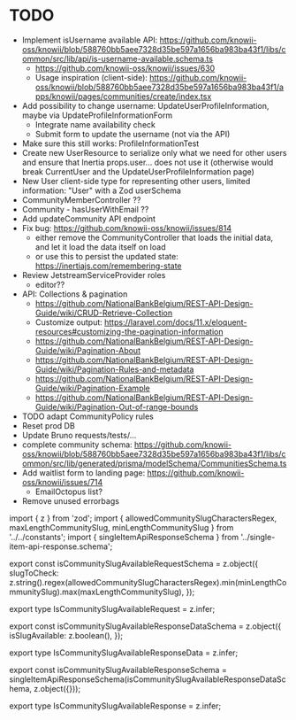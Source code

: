 # TODO

- Implement isUsername available API: https://github.com/knowii-oss/knowii/blob/588760bb5aee7328d35be597a1656ba983ba43f1/libs/common/src/lib/api/is-username-available.schema.ts
  - https://github.com/knowii-oss/knowii/issues/630
  - Usage inspiration (client-side): https://github.com/knowii-oss/knowii/blob/588760bb5aee7328d35be597a1656ba983ba43f1/apps/knowii/pages/communities/create/index.tsx
- Add possibility to change username: UpdateUserProfileInformation, maybe via UpdateProfileInformationForm
  - Integrate name availability check
  - Submit form to update the username (not via the API)
- Make sure this still works: ProfileInformationTest
- Create new UserResource to serialize only what we need for other users and ensure that Inertia props.user... does not use it (otherwise would break CurrentUser and the UpdateUserProfileInformation page)
- New User client-side type for representing other users, limited information: "User" with a Zod userSchema
- CommunityMemberController ??
- Community - hasUserWithEmail ??
- Add updateCommunity API endpoint
- Fix bug: https://github.com/knowii-oss/knowii/issues/814
  - either remove the CommunityController that loads the initial data, and let it load the data itself on load
  - or use this to persist the updated state: https://inertiajs.com/remembering-state
- Review JetstreamServiceProvider roles
  - editor??
- API: Collections & pagination
  - https://github.com/NationalBankBelgium/REST-API-Design-Guide/wiki/CRUD-Retrieve-Collection
  - Customize output: https://laravel.com/docs/11.x/eloquent-resources#customizing-the-pagination-information
  - https://github.com/NationalBankBelgium/REST-API-Design-Guide/wiki/Pagination-About
  - https://github.com/NationalBankBelgium/REST-API-Design-Guide/wiki/Pagination-Rules-and-metadata
  - https://github.com/NationalBankBelgium/REST-API-Design-Guide/wiki/Pagination-Example
  - https://github.com/NationalBankBelgium/REST-API-Design-Guide/wiki/Pagination-Out-of-range-bounds
- TODO adapt CommunityPolicy rules
- Reset prod DB
- Update Bruno requests/tests/...
- complete community schema: https://github.com/knowii-oss/knowii/blob/588760bb5aee7328d35be597a1656ba983ba43f1/libs/common/src/lib/generated/prisma/modelSchema/CommunitiesSchema.ts
- Add waitlist form to landing page: https://github.com/knowii-oss/knowii/issues/714
  - EmailOctopus list?
- Remove unused errorbags

import { z } from 'zod';
import { allowedCommunitySlugCharactersRegex, maxLengthCommunitySlug, minLengthCommunitySlug } from '../../constants';
import { singleItemApiResponseSchema } from '../single-item-api-response.schema';

export const isCommunitySlugAvailableRequestSchema = z.object({
slugToCheck: z.string().regex(allowedCommunitySlugCharactersRegex).min(minLengthCommunitySlug).max(maxLengthCommunitySlug),
});

export type IsCommunitySlugAvailableRequest = z.infer<typeof isCommunitySlugAvailableRequestSchema>;

export const isCommunitySlugAvailableResponseDataSchema = z.object({
isSlugAvailable: z.boolean(),
});

export type IsCommunitySlugAvailableResponseData = z.infer<typeof isCommunitySlugAvailableResponseDataSchema>;

export const isCommunitySlugAvailableResponseSchema = singleItemApiResponseSchema(isCommunitySlugAvailableResponseDataSchema, z.object({}));

export type IsCommunitySlugAvailableResponse = z.infer<typeof isCommunitySlugAvailableResponseSchema>;

